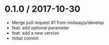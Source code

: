 
0.1.0 / 2017-10-30
==================

  * Merge pull request #1 from midwayjs/develop
  * feat: add optional parameter
  * feat: add a new version
  * Initial commit
